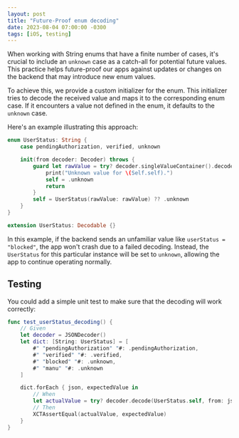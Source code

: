 ```yaml
---
layout: post
title: "Future-Proof enum decoding"
date: 2023-08-04 07:00:00 -0300
tags: [iOS, testing]
---
```


When working with String enums that have a finite number of cases, it's crucial to include an `unknown` case as a catch-all for potential future values. This practice helps future-proof our apps against updates or changes on the backend that may introduce new enum values.

To achieve this, we provide a custom initializer for the enum. This initializer tries to decode the received value and maps it to the corresponding enum case. If it encounters a value not defined in the enum, it defaults to the `unknown` case.

Here's an example illustrating this approach:

```swift
enum UserStatus: String {
    case pendingAuthorization, verified, unknown

    init(from decoder: Decoder) throws {
        guard let rawValue = try? decoder.singleValueContainer().decode(String.self) else {
            print("Unknown value for \(Self.self).")
            self = .unknown
            return
        }
        self = UserStatus(rawValue: rawValue) ?? .unknown
    }
}

extension UserStatus: Decodable {}
```

In this example, if the backend sends an unfamiliar value like `userStatus = "blocked"`, the app won't crash due to a failed decoding. Instead, the `UserStatus` for this particular instance will be set to `unknown`, allowing the app to continue operating normally.

## Testing
You could add a simple unit test to make sure that the decoding will work correctly:

```swift
func test_userStatus_decoding() {
    // Given
    let decoder = JSONDecoder()
    let dict: [String: UserStatus] = [
        #" "pendingAuthorization" "#: .pendingAuthorization,
        #" "verified" "#: .verified,
        #" "blocked" "#: .unknown,
        #" "manu" "#: .unknown
    ]

    dict.forEach { json, expectedValue in
        // When
        let actualValue = try? decoder.decode(UserStatus.self, from: json.data(using: .utf8)!)
        // Then
        XCTAssertEqual(actualValue, expectedValue)
    }
}
```